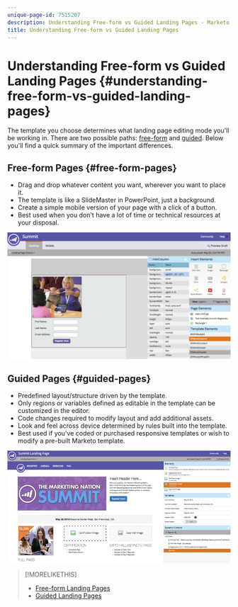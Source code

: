 ```yaml
---
unique-page-id: 7515207
description: Understanding Free-form vs Guided Landing Pages - Marketo Docs - Product Documentation
title: Understanding Free-form vs Guided Landing Pages
---
```


# Understanding Free-form vs Guided Landing Pages {#understanding-free-form-vs-guided-landing-pages}

The template you choose determines what landing page editing mode you'll be working in. There are two possible paths: [free-form](http://docs.marketo.com/display/docs/free-form+landing+pages) and [guided](http://docs.marketo.com/display/docs/guided+landing+pages). Below you'll find a quick summary of the important differences.

## Free-form Pages {#free-form-pages}

* Drag and drop whatever content you want, wherever you want to place it.
* The template is like a SlideMaster in PowerPoint, just a background.
* Create a simple mobile version of your page with a click of a button.
* Best used when you don't have a lot of time or technical resources at your disposal.

![](assets/image2015-5-20-17-3a50-3a53.png)

## Guided Pages {#guided-pages}

* Predefined layout/structure driven by the template.
* Only regions or variables defined as editable in the template can be customized in the editor. 
* Code changes required to modify layout and add additional assets.
* Look and feel across device determined by rules built into the template. 
* Best used if you've coded or purchased responsive templates or wish to modify a pre-built Marketo template.

![](assets/two-1.png)

>[!MORELIKETHIS]
>
>* [Free-form Landing Pages](http://docs.marketo.com/display/public/DOCS/Free-Form+Landing+Pages)
>* [Guided Landing Pages](http://docs.marketo.com/display/DOCS/Guided+Landing+Pages)
>

